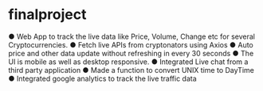 # finalproject
● Web App to track the live data like Price, Volume, Change etc for several Cryptocurrencies. ● Fetch live APIs from cryptonators using Axios ● Auto price and other data update without refreshing in every 30 seconds ● The UI is mobile as well as desktop responsive. ● Integrated Live chat from a third party application ● Made a function to convert UNIX time to DayTime ● Integrated google analytics to track the live traffic data
